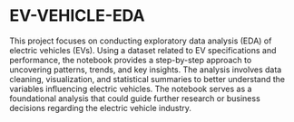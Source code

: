 # EV-VEHICLE-EDA
This project focuses on conducting exploratory data analysis (EDA) of electric vehicles (EVs). Using a dataset related to EV specifications and performance, the notebook provides a step-by-step approach to uncovering patterns, trends, and key insights. The analysis involves data cleaning, visualization, and statistical summaries to better understand the variables influencing electric vehicles. The notebook serves as a foundational analysis that could guide further research or business decisions regarding the electric vehicle industry.

